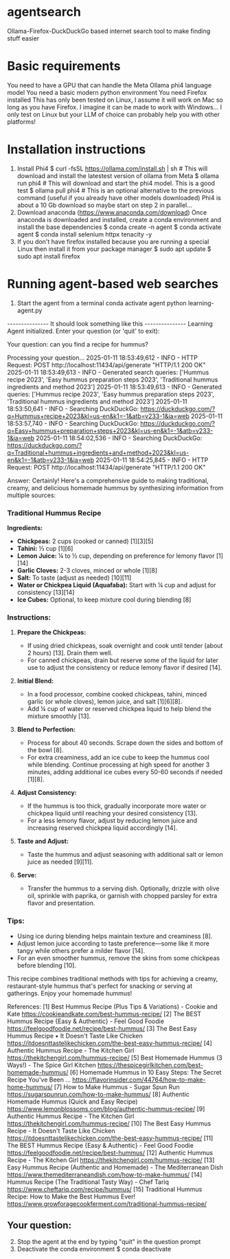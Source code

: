 # agentsearch
Ollama-Firefox-DuckDuckGo based internet search tool to make finding stuff easier

# Basic requirements
You need to have a GPU that can handle the Meta Ollama phi4 language model
You need a basic modern python environment
You need Firefox installed
This has only been tested on Linux, I assume it will work on Mac so long as you have Firefox. I imagine it can be made to work with Windows... I only test on Linux but your LLM of choice can probably help you with other platforms!

# Installation instructions
1. Install Phi4
   $ curl -fsSL https://ollama.com/install.sh | sh # This will download and install the latestest version of ollama from Meta
   $ ollama run phi4 # This will download and start the phi4 model. This is a good test
   $ ollama pull phi4 # This is an optional alternative to the previous command (useful if you already have other models downloaded)
   Phi4 is about a 10 Gb download so maybe start on step 2 in parallel...
2. Download anaconda (https://www.anaconda.com/download)
   Once anaconda is downloaded and installed, create a conda environment and install the base dependencies
   $ conda create -n agent
   $ conda activate agent
   $ conda install selenium httpx tenacity -y
3. If you don't have firefox installed because you are running a special Linux then install it from your package manager
   $ sudo apt update
   $ sudo apt install firefox

# Running agent-based web searches
1. Start the agent from a terminal
   conda activate agent
   python learning-agent.py

--------------- It should look something like this ---------------
   Learning Agent initialized. Enter your question (or 'quit' to exit):

Your question: can you find a recipe for hummus?

Processing your question...
2025-01-11 18:53:49,612 - INFO - HTTP Request: POST http://localhost:11434/api/generate "HTTP/1.1 200 OK"
2025-01-11 18:53:49,613 - INFO - Generated search queries: ['Hummus recipe 2023', 'Easy hummus preparation steps 2023', 'Traditional hummus ingredients and method 2023']
2025-01-11 18:53:49,613 - INFO - Generated queries: ['Hummus recipe 2023', 'Easy hummus preparation steps 2023', 'Traditional hummus ingredients and method 2023']
2025-01-11 18:53:50,641 - INFO - Searching DuckDuckGo: https://duckduckgo.com/?q=Hummus+recipe+2023&kl=us-en&k1=-1&atb=v233-1&ia=web
2025-01-11 18:53:57,740 - INFO - Searching DuckDuckGo: https://duckduckgo.com/?q=Easy+hummus+preparation+steps+2023&kl=us-en&k1=-1&atb=v233-1&ia=web
2025-01-11 18:54:02,536 - INFO - Searching DuckDuckGo: https://duckduckgo.com/?q=Traditional+hummus+ingredients+and+method+2023&kl=us-en&k1=-1&atb=v233-1&ia=web
2025-01-11 18:54:25,845 - INFO - HTTP Request: POST http://localhost:11434/api/generate "HTTP/1.1 200 OK"

Answer:
Certainly! Here's a comprehensive guide to making traditional, creamy, and delicious homemade hummus by synthesizing information from multiple sources:

### Traditional Hummus Recipe

**Ingredients:**
- **Chickpeas:** 2 cups (cooked or canned) [1][3][5]
- **Tahini:** ⅓ cup [1][6]
- **Lemon Juice:** ¼ to ½ cup, depending on preference for lemony flavor [1][14]
- **Garlic Cloves:** 2-3 cloves, minced or whole [1][8]
- **Salt:** To taste (adjust as needed) [10][11]
- **Water or Chickpea Liquid (Aquafaba):** Start with ¼ cup and adjust for consistency [13][14]
- **Ice Cubes:** Optional, to keep mixture cool during blending [8]

### Instructions:

1. **Prepare the Chickpeas:**
   - If using dried chickpeas, soak overnight and cook until tender (about 2 hours) [13]. Drain them well.
   - For canned chickpeas, drain but reserve some of the liquid for later use to adjust the consistency or reduce lemony flavor if desired [14].

2. **Initial Blend:**
   - In a food processor, combine cooked chickpeas, tahini, minced garlic (or whole cloves), lemon juice, and salt [1][6][8].
   - Add ¼ cup of water or reserved chickpea liquid to help blend the mixture smoothly [13].

3. **Blend to Perfection:**
   - Process for about 40 seconds. Scrape down the sides and bottom of the bowl [8].
   - For extra creaminess, add an ice cube to keep the hummus cool while blending. Continue processing at high speed for another 3 minutes, adding additional ice cubes every 50-60 seconds if needed [1][8].

4. **Adjust Consistency:**
   - If the hummus is too thick, gradually incorporate more water or chickpea liquid until reaching your desired consistency [13].
   - For a less lemony flavor, adjust by reducing lemon juice and increasing reserved chickpea liquid accordingly [14].

5. **Taste and Adjust:**
   - Taste the hummus and adjust seasoning with additional salt or lemon juice as needed [9][11].

6. **Serve:**
   - Transfer the hummus to a serving dish. Optionally, drizzle with olive oil, sprinkle with paprika, or garnish with chopped parsley for extra flavor and presentation.

### Tips:
- Using ice during blending helps maintain texture and creaminess [8].
- Adjust lemon juice according to taste preference—some like it more tangy while others prefer a milder flavor [14].
- For an even smoother hummus, remove the skins from some chickpeas before blending [10].

This recipe combines traditional methods with tips for achieving a creamy, restaurant-style hummus that's perfect for snacking or serving at gatherings. Enjoy your homemade hummus!

References:
[1] Best Hummus Recipe (Plus Tips & Variations) - Cookie and Kate
    https://cookieandkate.com/best-hummus-recipe/
[2] The BEST Hummus Recipe {Easy & Authentic} - Feel Good Foodie
    https://feelgoodfoodie.net/recipe/best-hummus/
[3] The Best Easy Hummus Recipe • It Doesn't Taste Like Chicken
    https://itdoesnttastelikechicken.com/the-best-easy-hummus-recipe/
[4] Authentic Hummus Recipe - The Kitchen Girl
    https://thekitchengirl.com/hummus-recipe/
[5] Best Homemade Hummus (3 Ways!) - The Spice Girl Kitchen
    https://thespicegirlkitchen.com/best-homemade-hummus/
[6] Homemade Hummus in 10 Easy Steps: The Secret Recipe You've Been ...
    https://flavorinsider.com/44764/how-to-make-home-hummus/
[7] How to Make Hummus - Sugar Spun Run
    https://sugarspunrun.com/how-to-make-hummus/
[8] Authentic Homemade Hummus (Quick and Easy Recipe)
    https://www.lemonblossoms.com/blog/authentic-hummus-recipe/
[9] Authentic Hummus Recipe - The Kitchen Girl
    https://thekitchengirl.com/hummus-recipe/
[10] The Best Easy Hummus Recipe - It Doesn't Taste Like Chicken
    https://itdoesnttastelikechicken.com/the-best-easy-hummus-recipe/
[11] The BEST Hummus Recipe {Easy & Authentic} - Feel Good Foodie
    https://feelgoodfoodie.net/recipe/best-hummus/
[12] Authentic Hummus Recipe - The Kitchen Girl
    https://thekitchengirl.com/hummus-recipe/
[13] Easy Hummus Recipe (Authentic and Homemade) - The Mediterranean Dish
    https://www.themediterraneandish.com/how-to-make-hummus/
[14] Hummus Recipe (The Traditional Tasty Way) - Chef Tariq
    https://www.cheftariq.com/recipe/hummus/
[15] Traditional Hummus Recipe: How to Make the Best Hummus Ever!
    https://www.growforagecookferment.com/traditional-hummus-recipe/

Your question: 
-----------------------------
2. Stop the agent at the end by typing "quit" in the question prompt
3. Deactivate the conda environment
   $ conda deactivate

